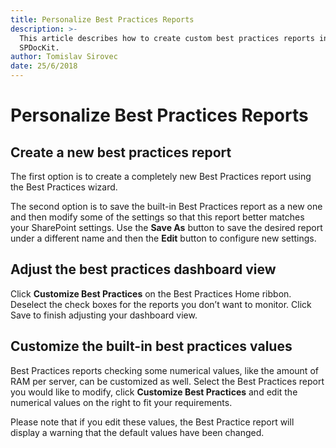 ```yaml
---
title: Personalize Best Practices Reports
description: >-
  This article describes how to create custom best practices reports in
  SPDocKit.
author: Tomislav Sirovec
date: 25/6/2018
---
```


# Personalize Best Practices Reports

## Create a new best practices report

The first option is to create a completely new Best Practices report using the Best Practices wizard.

The second option is to save the built-in Best Practices report as a new one and then modify some of the settings so that this report better matches your SharePoint settings. Use the **Save As** button to save the desired report under a different name and then the **Edit** button to configure new settings.

## Adjust the best practices dashboard view

Click **Customize Best Practices** on the Best Practices Home ribbon. Deselect the check boxes for the reports you don’t want to monitor. Click Save to finish adjusting your dashboard view.

## Customize the built-in best practices values

Best Practices reports checking some numerical values, like the amount of RAM per server, can be customized as well. Select the Best Practices report you would like to modify, click **Customize Best Practices** and edit the numerical values on the right to fit your requirements.

Please note that if you edit these values, the Best Practice report will display a warning that the default values have been changed.

